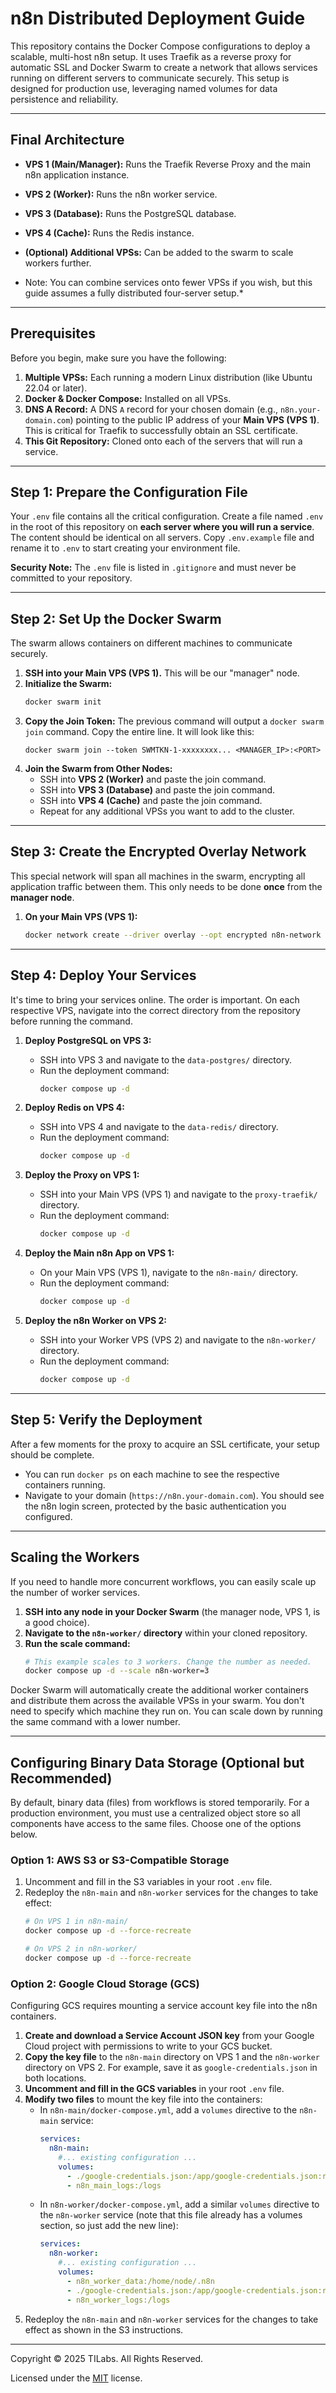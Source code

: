 # n8n Distributed Deployment Guide

This repository contains the Docker Compose configurations to deploy a scalable, multi-host n8n setup. It uses Traefik as a reverse proxy for automatic SSL and Docker Swarm to create a network that allows services running on different servers to communicate securely. This setup is designed for production use, leveraging named volumes for data persistence and reliability.

---

## Final Architecture

* **VPS 1 (Main/Manager):** Runs the Traefik Reverse Proxy and the main n8n application instance.
* **VPS 2 (Worker):** Runs the n8n worker service.
* **VPS 3 (Database):** Runs the PostgreSQL database.
* **VPS 4 (Cache):** Runs the Redis instance.

* **(Optional) Additional VPSs:** Can be added to the swarm to scale workers further.
* Note: You can combine services onto fewer VPSs if you wish, but this guide assumes a fully distributed four-server setup.*

---

## Prerequisites

Before you begin, make sure you have the following:

1.  **Multiple VPSs:** Each running a modern Linux distribution (like Ubuntu 22.04 or later).
2.  **Docker & Docker Compose:** Installed on all VPSs.
3.  **DNS A Record:** A DNS `A` record for your chosen domain (e.g., `n8n.your-domain.com`) pointing to the public IP address of your **Main VPS (VPS 1)**. This is critical for Traefik to successfully obtain an SSL certificate.
4.  **This Git Repository:** Cloned onto each of the servers that will run a service.

---

## Step 1: Prepare the Configuration File

Your `.env` file contains all the critical configuration. Create a file named `.env` in the root of this repository on **each server where you will run a service**. The content should be identical on all servers. Copy `.env.example` file and rename it to `.env` to start creating your environment file.

**Security Note:** The `.env` file is listed in `.gitignore` and must never be committed to your repository.

---

## Step 2: Set Up the Docker Swarm

The swarm allows containers on different machines to communicate securely.

1.  **SSH into your Main VPS (VPS 1).** This will be our "manager" node.
2.  **Initialize the Swarm:**
    ```bash
    docker swarm init
    ```
3.  **Copy the Join Token:** The previous command will output a `docker swarm join` command. Copy the entire line. It will look like this:
    ```
    docker swarm join --token SWMTKN-1-xxxxxxxx... <MANAGER_IP>:<PORT>
    ```
4.  **Join the Swarm from Other Nodes:**
    * SSH into **VPS 2 (Worker)** and paste the join command.
    * SSH into **VPS 3 (Database)** and paste the join command.
    * SSH into **VPS 4 (Cache)** and paste the join command.
    * Repeat for any additional VPSs you want to add to the cluster.

---

## Step 3: Create the Encrypted Overlay Network

This special network will span all machines in the swarm, encrypting all application traffic between them. This only needs to be done **once** from the **manager node**.

1.  **On your Main VPS (VPS 1):**
    ```bash
    docker network create --driver overlay --opt encrypted n8n-network
    ```

---

## Step 4: Deploy Your Services

It's time to bring your services online. The order is important. On each respective VPS, navigate into the correct directory from the repository before running the command.

1.  **Deploy PostgreSQL on VPS 3:**
    * SSH into VPS 3 and navigate to the `data-postgres/` directory.
    * Run the deployment command:
        ```bash
        docker compose up -d
        ```

2.  **Deploy Redis on VPS 4:**
    * SSH into VPS 4 and navigate to the `data-redis/` directory.
    * Run the deployment command:
        ```bash
        docker compose up -d
        ```

3.  **Deploy the Proxy on VPS 1:**
    * SSH into your Main VPS (VPS 1) and navigate to the `proxy-traefik/` directory.
    * Run the deployment command:
        ```bash
        docker compose up -d
        ```

4.  **Deploy the Main n8n App on VPS 1:**
    * On your Main VPS (VPS 1), navigate to the `n8n-main/` directory.
    * Run the deployment command:
        ```bash
        docker compose up -d
        ```

5.  **Deploy the n8n Worker on VPS 2:**
    * SSH into your Worker VPS (VPS 2) and navigate to the `n8n-worker/` directory.
    * Run the deployment command:
        ```bash
        docker compose up -d
        ```

---

## Step 5: Verify the Deployment

After a few moments for the proxy to acquire an SSL certificate, your setup should be complete.

* You can run `docker ps` on each machine to see the respective containers running.
* Navigate to your domain (`https://n8n.your-domain.com`). You should see the n8n login screen, protected by the basic authentication you configured.

---

## Scaling the Workers

If you need to handle more concurrent workflows, you can easily scale up the number of worker services.

1.  **SSH into any node in your Docker Swarm** (the manager node, VPS 1, is a good choice).
2.  **Navigate to the `n8n-worker/` directory** within your cloned repository.
3.  **Run the scale command:**
    ```bash
    # This example scales to 3 workers. Change the number as needed.
    docker compose up -d --scale n8n-worker=3
    ```

Docker Swarm will automatically create the additional worker containers and distribute them across the available VPSs in your swarm. You don't need to specify which machine they run on. You can scale down by running the same command with a lower number.

---

## Configuring Binary Data Storage (Optional but Recommended)

By default, binary data (files) from workflows is stored temporarily. For a production environment, you must use a centralized object store so all components have access to the same files. Choose one of the options below.

### Option 1: AWS S3 or S3-Compatible Storage

1.  Uncomment and fill in the S3 variables in your root `.env` file.
2.  Redeploy the `n8n-main` and `n8n-worker` services for the changes to take effect:
    ```bash
    # On VPS 1 in n8n-main/
    docker compose up -d --force-recreate

    # On VPS 2 in n8n-worker/
    docker compose up -d --force-recreate
    ```

### Option 2: Google Cloud Storage (GCS)

Configuring GCS requires mounting a service account key file into the n8n containers.

1.  **Create and download a Service Account JSON key** from your Google Cloud project with permissions to write to your GCS bucket.
2.  **Copy the key file** to the `n8n-main` directory on VPS 1 and the `n8n-worker` directory on VPS 2. For example, save it as `google-credentials.json` in both locations.
3.  **Uncomment and fill in the GCS variables** in your root `.env` file.
4.  **Modify two files** to mount the key file into the containers:
    * In `n8n-main/docker-compose.yml`, add a `volumes` directive to the `n8n-main` service:
        ```yaml
        services:
          n8n-main:
            #... existing configuration ...
            volumes:
              - ./google-credentials.json:/app/google-credentials.json:ro
              - n8n_main_logs:/logs
        ```
    * In `n8n-worker/docker-compose.yml`, add a similar `volumes` directive to the `n8n-worker` service (note that this file already has a volumes section, so just add the new line):
        ```yaml
        services:
          n8n-worker:
            #... existing configuration ...
            volumes:
              - n8n_worker_data:/home/node/.n8n
              - ./google-credentials.json:/app/google-credentials.json:ro
              - n8n_worker_logs:/logs
        ```
5.  Redeploy the `n8n-main` and `n8n-worker` services for the changes to take effect as shown in the S3 instructions.

---

Copyright © 2025 TILabs. All Rights Reserved.

Licensed under the [MIT](LICENSE) license.
